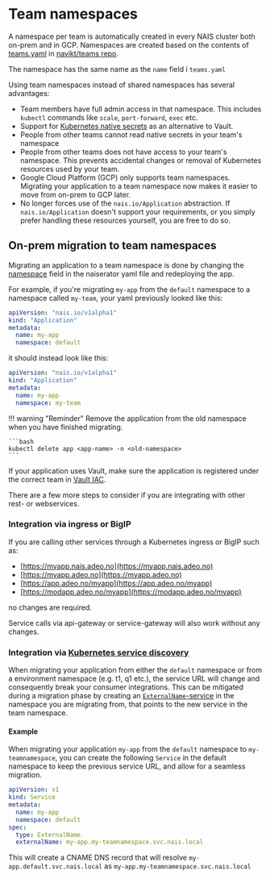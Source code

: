 # Team namespaces

A namespace per team is automatically created in every NAIS cluster both on-prem and in GCP. Namespaces are created based on the contents of [teams.yaml](https://github.com/navikt/teams/blob/master/teams.yml) in [navikt/teams repo](https://github.com/navikt/teams/).

The namespace has the same name as the `name` field i `teams.yaml`

Using team namespaces instead of shared namespaces has several advantages:

* Team members have full admin access in that namespace. This includes `kubectl` commands like `scale`, `port-forward`, `exec` etc. 
* Support for [Kubernetes native secrets](https://kubernetes.io/docs/concepts/configuration/secret/) as an alternative to Vault. 
* People from other teams cannot read native secrets in your team's namespace
* People from other teams does not have access to your team's namespace. This prevents accidental changes or removal of Kubernetes resources used by your team. 
* Google Cloud Platform \(GCP\) only supports team namespaces. Migrating your application to a team namespace now makes it easier to move from on-prem to GCP later.
* No longer forces use of the `nais.io/Application` abstraction. If `nais.io/Application` doesn't support your requirements, or you simply prefer handling these resources yourself, you are free to do so.

## On-prem migration to team namespaces

Migrating an application to a team namespace is done by changing the [namespace](../nais-application/application.md#metadatanamespace) field in the naiserator yaml file and redeploying the app.

For example, if you're migrating `my-app` from the `default` namespace to a namespace called `my-team`, your yaml previously looked like this:

```yaml
apiVersion: "nais.io/v1alpha1"
kind: "Application"
metadata:
  name: my-app
  namespace: default
```

it should instead look like this:

```yaml
apiVersion: "nais.io/v1alpha1"
kind: "Application"
metadata:
  name: my-app
  namespace: my-team
```

!!! warning "Reminder"
    Remove the application from the old namespace when you have finished migrating.

    ```bash
    kubectl delete app <app-name> -n <old-namespace>
    ```


If your application uses Vault, make sure the application is registered under the correct team in [Vault IAC](https://github.com/navikt/vault-iac/).

There are a few more steps to consider if you are integrating with other rest- or webservices.

### Integration via ingress or BigIP

If you are calling other services through a Kubernetes ingress or BigIP such as:

* [https://myapp.nais.adeo.no](https://myapp.nais.adeo.no) 
* [https://myapp.adeo.no](https://myapp.adeo.no) 
* [https://app.adeo.no/myapp](https://app.adeo.no/myapp)
* [https://modapp.adeo.no/myapp](https://modapp.adeo.no/myapp) 

no changes are required.

Service calls via api-gateway or service-gateway will also work without any changes.

### Integration via [Kubernetes service discovery](service-discovery.md)

When migrating your application from either the `default` namespace or from a environment namespace (e.g. t1, q1 etc.), the service URL will change and consequently break your consumer integrations.
This can be mitigated during a migration phase by creating an [`ExternalName`-service](https://kubernetes.io/docs/concepts/services-networking/service/#externalname) in the namespace you are migrating from, that points to the new service in the team namespace.

#### Example

When migrating your application `my-app` from the `default` namespace to `my-teamnamespace`, you can create the following `Service` in the default namespace to keep the previous service URL, and allow for a seamless migration.

```yaml
apiVersion: v1
kind: Service
metadata:
  name: my-app
  namespace: default
spec:
  type: ExternalName
  externalName: my-app.my-teamnamespace.svc.nais.local
```

This will create a CNAME DNS record that will resolve `my-app.default.svc.nais.local` as `my-app.my-teamnamespace.svc.nais.local`
